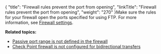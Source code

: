 {
    "title": "Firewall rules prevent the port from opening",
    "linkTitle": "Firewall rules prevent the port from opening",
    "weight": "270"
}Make sure the rules for your firewall open the ports specified for using FTP. For more information, see <a href="../../../c_st_firewallsettings#Appendix_Firewall_Settings_3020346255_1032350" class="MCXref xref">Firewall settings</a>.

**Related topics:**

-   <a href="../c_st_passive_port_range_is_not_defined_in_firewall" class="MCXref xref">Passive port range is not defined in the firewall</a>
-   <a href="../c_st_checkpoint_firewall_is_not_configured_for_bidirectional_transfers" class="MCXref xref">Check Point firewall is not configured for bidirectional transfers</a>
